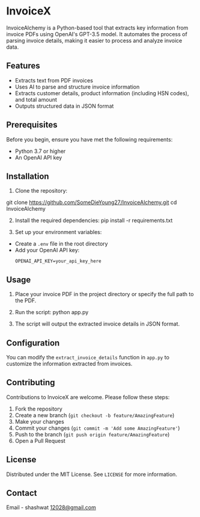 # InvoiceX

InvoiceAlchemy is a Python-based tool that extracts key information from invoice PDFs using OpenAI's GPT-3.5 model. It automates the process of parsing invoice details, making it easier to process and analyze invoice data.

## Features

- Extracts text from PDF invoices
- Uses AI to parse and structure invoice information
- Extracts customer details, product information (including HSN codes), and total amount
- Outputs structured data in JSON format

## Prerequisites

Before you begin, ensure you have met the following requirements:

- Python 3.7 or higher
- An OpenAI API key

## Installation

1. Clone the repository:
   
 git clone https://github.com/SomeDieYoung27/InvoiceAlchemy.git
 cd InvoiceAlchemy

2. Install the required dependencies:
   pip install -r requirements.txt

3. Set up your environment variables:
- Create a `.env` file in the root directory
- Add your OpenAI API key:
  ```
  OPENAI_API_KEY=your_api_key_here
  ```

 ## Usage

 1. Place your invoice PDF in the project directory or specify the full path to the PDF.

 2. Run the script:
    python app.py

3. The script will output the extracted invoice details in JSON format.

## Configuration

You can modify the `extract_invoice_details` function in `app.py` to customize the information extracted from invoices.

## Contributing

Contributions to InvoiceX are welcome. Please follow these steps:

1. Fork the repository
2. Create a new branch (`git checkout -b feature/AmazingFeature`)
3. Make your changes
4. Commit your changes (`git commit -m 'Add some AmazingFeature'`)
5. Push to the branch (`git push origin feature/AmazingFeature`)
6. Open a Pull Request

## License

Distributed under the MIT License. See `LICENSE` for more information.

## Contact

Email - shashwat 12028@gmail.com

